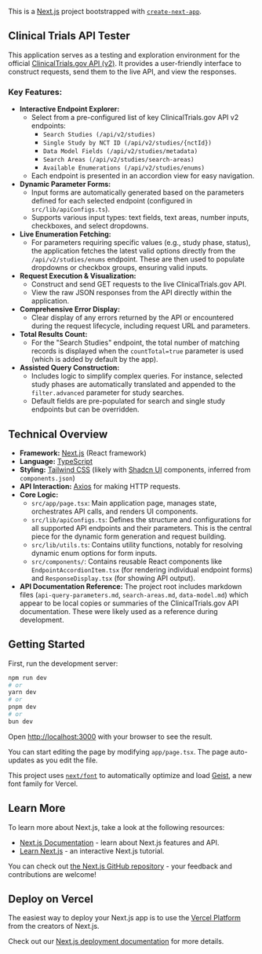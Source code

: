This is a [Next.js](https://nextjs.org) project bootstrapped with [`create-next-app`](https://nextjs.org/docs/app/api-reference/cli/create-next-app).

## Clinical Trials API Tester

This application serves as a testing and exploration environment for the official [ClinicalTrials.gov API (v2)](https://clinicaltrials.gov/data-api/api). It provides a user-friendly interface to construct requests, send them to the live API, and view the responses.

### Key Features:

*   **Interactive Endpoint Explorer:**
    *   Select from a pre-configured list of key ClinicalTrials.gov API v2 endpoints:
        *   `Search Studies (/api/v2/studies)`
        *   `Single Study by NCT ID (/api/v2/studies/{nctId})`
        *   `Data Model Fields (/api/v2/studies/metadata)`
        *   `Search Areas (/api/v2/studies/search-areas)`
        *   `Available Enumerations (/api/v2/studies/enums)`
    *   Each endpoint is presented in an accordion view for easy navigation.
*   **Dynamic Parameter Forms:**
    *   Input forms are automatically generated based on the parameters defined for each selected endpoint (configured in `src/lib/apiConfigs.ts`).
    *   Supports various input types: text fields, text areas, number inputs, checkboxes, and select dropdowns.
*   **Live Enumeration Fetching:**
    *   For parameters requiring specific values (e.g., study phase, status), the application fetches the latest valid options directly from the `/api/v2/studies/enums` endpoint. These are then used to populate dropdowns or checkbox groups, ensuring valid inputs.
*   **Request Execution & Visualization:**
    *   Construct and send GET requests to the live ClinicalTrials.gov API.
    *   View the raw JSON responses from the API directly within the application.
*   **Comprehensive Error Display:**
    *   Clear display of any errors returned by the API or encountered during the request lifecycle, including request URL and parameters.
*   **Total Results Count:**
    *   For the "Search Studies" endpoint, the total number of matching records is displayed when the `countTotal=true` parameter is used (which is added by default by the app).
*   **Assisted Query Construction:**
    *   Includes logic to simplify complex queries. For instance, selected study phases are automatically translated and appended to the `filter.advanced` parameter for study searches.
    *   Default fields are pre-populated for search and single study endpoints but can be overridden.

## Technical Overview

*   **Framework:** [Next.js](https://nextjs.org/) (React framework)
*   **Language:** [TypeScript](https://www.typescriptlang.org/)
*   **Styling:** [Tailwind CSS](https://tailwindcss.com/) (likely with [Shadcn UI](https://ui.shadcn.com/) components, inferred from `components.json`)
*   **API Interaction:** [Axios](https://axios-http.com/) for making HTTP requests.
*   **Core Logic:**
    *   `src/app/page.tsx`: Main application page, manages state, orchestrates API calls, and renders UI components.
    *   `src/lib/apiConfigs.ts`: Defines the structure and configurations for all supported API endpoints and their parameters. This is the central piece for the dynamic form generation and request building.
    *   `src/lib/utils.ts`: Contains utility functions, notably for resolving dynamic enum options for form inputs.
    *   `src/components/`: Contains reusable React components like `EndpointAccordionItem.tsx` (for rendering individual endpoint forms) and `ResponseDisplay.tsx` (for showing API output).
*   **API Documentation Reference:** The project root includes markdown files (`api-query-parameters.md`, `search-areas.md`, `data-model.md`) which appear to be local copies or summaries of the ClinicalTrials.gov API documentation. These were likely used as a reference during development.

## Getting Started

First, run the development server:

```bash
npm run dev
# or
yarn dev
# or
pnpm dev
# or
bun dev
```

Open [http://localhost:3000](http://localhost:3000) with your browser to see the result.

You can start editing the page by modifying `app/page.tsx`. The page auto-updates as you edit the file.

This project uses [`next/font`](https://nextjs.org/docs/app/building-your-application/optimizing/fonts) to automatically optimize and load [Geist](https://vercel.com/font), a new font family for Vercel.

## Learn More

To learn more about Next.js, take a look at the following resources:

- [Next.js Documentation](https://nextjs.org/docs) - learn about Next.js features and API.
- [Learn Next.js](https://nextjs.org/learn) - an interactive Next.js tutorial.

You can check out [the Next.js GitHub repository](https://github.com/vercel/next.js) - your feedback and contributions are welcome!

## Deploy on Vercel

The easiest way to deploy your Next.js app is to use the [Vercel Platform](https://vercel.com/new?utm_medium=default-template&filter=next.js&utm_source=create-next-app&utm_campaign=create-next-app-readme) from the creators of Next.js.

Check out our [Next.js deployment documentation](https://nextjs.org/docs/app/building-your-application/deploying) for more details.
